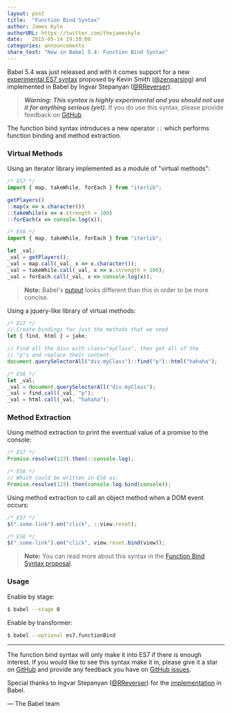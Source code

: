 ```yaml
---
layout: post
title:  "Function Bind Syntax"
author: James Kyle
authorURL: https://twitter.com/thejameskyle
date:   2015-05-14 19:30:00
categories: announcements
share_text: "New in Babel 5.4: Function Bind Syntax"
---
```


Babel 5.4 was just released and with it comes support for a new
[experimental ES7 syntax](https://github.com/zenparsing/es-function-bind)
proposed by Kevin Smith ([@zenparsing](https://github.com/zenparsing)) and
implemented in Babel by Ingvar Stepanyan
([@RReverser](https://github.com/RReverser)).

<!--truncate-->

> ***Warning: This syntax is highly experimental and you should not use
> it for anything serious (yet).*** If you do use this syntax, please
> provide feedback on [GitHub](https://github.com/zenparsing/es-function-bind).

The function bind syntax introduces a new operator `::` which performs function
binding and method extraction.

### Virtual Methods

Using an iterator library implemented as a module of "virtual methods":

```js title="JavaScript"
/* ES7 */
import { map, takeWhile, forEach } from "iterlib";

getPlayers()
::map(x => x.character())
::takeWhile(x => x.strength > 100)
::forEach(x => console.log(x));
```
```js title="JavaScript"
/* ES6 */
import { map, takeWhile, forEach } from "iterlib";

let _val;
_val = getPlayers();
_val = map.call(_val, x => x.character());
_val = takeWhile.call(_val, x => x.strength > 100);
_val = forEach.call(_val, x => console.log(x));
```

> **Note:** Babel's [output](/repl/#?experimental=true&evaluate=false&loose=false&spec=false&playground=false&code=import%20%7B%20map%2C%20takeWhile%2C%20forEach%20%7D%20from%20%22iterlib%22%3B%0A%0AgetPlayers()%0A%3A%3Amap(x%20%3D%3E%20x.character())%0A%3A%3AtakeWhile(x%20%3D%3E%20x.strength%20%3E%20100)%0A%3A%3AforEach(x%20%3D%3E%20console.log(x))%3B)
> looks different than this in order to be more concise.

Using a jquery-like library of virtual methods:

```js title="JavaScript"
/* ES7 */
// Create bindings for just the methods that we need
let { find, html } = jake;

// Find all the divs with class="myClass", then get all of the
// "p"s and replace their content.
document.querySelectorAll("div.myClass")::find("p")::html("hahaha");
```
```js title="JavaScript"
/* ES6 */
let _val;
_val = document.querySelectorAll("div.myClass");
_val = find.call(_val, "p");
_val = html.call(_val, "hahaha");
```

### Method Extraction

Using method extraction to print the eventual value of a promise to the console:

```js title="JavaScript"
/* ES7 */
Promise.resolve(123).then(::console.log);
```
```js title="JavaScript"
/* ES6 */
// Which could be written in ES6 as:
Promise.resolve(123).then(console.log.bind(console));
```

Using method extraction to call an object method when a DOM event occurs:

```js title="JavaScript"
/* ES7 */
$(".some-link").on("click", ::view.reset);
```
```js title="JavaScript"
/* ES6 */
$(".some-link").on("click", view.reset.bind(view));
```

> **Note:** You can read more about this syntax in the
> [Function Bind Syntax proposal](https://github.com/zenparsing/es-function-bind).

### Usage

Enable by stage:

```sh title="Shell"
$ babel --stage 0
```

Enable by transformer:

```sh title="Shell"
$ babel --optional es7.functionBind
```

---

The function bind syntax will only make it into ES7 if there is enough interest.
If you would like to see this syntax make it in, please give it a star on
[GitHub](https://github.com/zenparsing/es-function-bind) and provide any
feedback you have on [GitHub issues](https://github.com/zenparsing/es-function-bind/issues).

Special thanks to Ingvar Stepanyan ([@RReverser](https://github.com/RReverser))
for the [implementation](https://github.com/babel/babel/pull/1518) in Babel.

<p class="text-right">— The Babel team</p>
